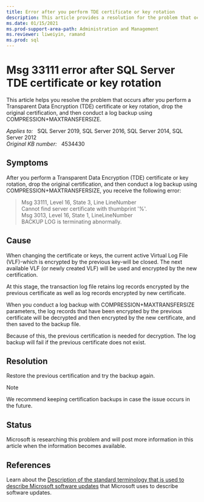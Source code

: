 ```yaml
---
title: Error after you perform TDE certificate or key rotation
description: This article provides a resolution for the problem that occurs after you perform a Transparent Data Encryption (TDE) certificate or key rotation, drop the original certification, and then conduct a log backup using COMPRESSION+MAXTRANSFERSIZE.
ms.date: 01/15/2021
ms.prod-support-area-path: Administration and Management
ms.reviewer: liweiyin, ramand
ms.prod: sql 
---
```

# Msg 33111 error after SQL Server TDE certificate or key rotation

This article helps you resolve the problem that occurs after you perform a Transparent Data Encryption (TDE) certificate or key rotation, drop the original certification, and then conduct a log backup using COMPRESSION+MAXTRANSFERSIZE.

_Applies to:_ &nbsp; SQL Server 2019, SQL Server 2016, SQL Server 2014, SQL Server 2012  
_Original KB number:_ &nbsp; 4534430

## Symptoms

After you perform a Transparent Data Encryption (TDE) certificate or key rotation, drop the original certification, and then conduct a log backup using COMPRESSION+MAXTRANSFERSIZE, you receive the following error:

> Msg 33111, Level 16, State 3, Line LineNumber  
Cannot find server certificate with thumbprint '%'.  
Msg 3013, Level 16, State 1, LineLineNumber  
BACKUP LOG is terminating abnormally.

## Cause

When changing the certificate or keys, the current active Virtual Log File (VLF)-which is encrypted by the previous key-will be closed. The next available VLF (or newly created VLF) will be used and encrypted by the new certification.

At this stage, the transaction log file retains log records encrypted by the previous certificate as well as log records encrypted by new certificate.

When you conduct a log backup with COMPRESSION+MAXTRANSFERSIZE parameters, the log records that have been encrypted by the previous certificate will be decrypted and then encrypted by the new certificate, and then saved to the backup file.

Because of this, the previous certification is needed for decryption. The log backup will fail if the previous certificate does not exist.

## Resolution

Restore the previous certification and try the backup again.

> [!NOTE]
> We recommend keeping certification backups in case the issue occurs in the future.

## Status

Microsoft is researching this problem and will post more information in this article when the information becomes available.

## References

Learn about the [Description of the standard terminology that is used to describe Microsoft software updates](/troubleshoot/windows-client/deployment/standard-terminology-software-updates) that Microsoft uses to describe software updates.

